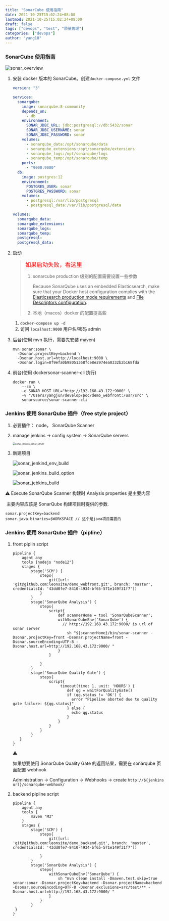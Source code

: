 ```yaml
---
title: "SonarCube 使用指南"
date: 2021-10-25T15:02:24+08:00
lastmod: 2021-10-25T15:02:24+08:00
draft: false
tags: ["devops", "test", "质量管理"]
categories: ["devops"]
author: "yang18"
---
```


### SonarCube 使用指南

![sonar_overview](/Users/yangjun/develop/dral/devops/img/sonar_overview.png)

1. 安装 docker 版本的 SonarCube。创建`docker-compose.yml` 文件

   ```yml
   version: "3"

   services:
     sonarqube:
       image: sonarqube:8-community
       depends_on:
         - db
       environment:
         SONAR_JDBC_URL: jdbc:postgresql://db:5432/sonar
         SONAR_JDBC_USERNAME: sonar
         SONAR_JDBC_PASSWORD: sonar
       volumes:
         - sonarqube_data:/opt/sonarqube/data
         - sonarqube_extensions:/opt/sonarqube/extensions
         - sonarqube_logs:/opt/sonarqube/logs
         - sonarqube_temp:/opt/sonarqube/temp
       ports:
         - "9000:9000"
     db:
       image: postgres:12
       environment:
         POSTGRES_USER: sonar
         POSTGRES_PASSWORD: sonar
       volumes:
         - postgresql:/var/lib/postgresql
         - postgresql_data:/var/lib/postgresql/data

   volumes:
     sonarqube_data:
     sonarqube_extensions:
     sonarqube_logs:
     sonarqube_temp:
     postgresql:
     postgresql_data:
   ```

2. 启动

   > <font size=4 color=red>如果启动失败，看这里</font>
   >
   > 1. sonarcube production 级别的配置需要设置一些参数
   >
   >    Because SonarQube uses an embedded Elasticsearch, make sure that your Docker host configuration complies with the [Elasticsearch production mode requirements](https://www.elastic.co/guide/en/elasticsearch/reference/current/docker.html#docker-cli-run-prod-mode) and [File Descriptors configuration](https://www.elastic.co/guide/en/elasticsearch/reference/current/file-descriptors.html).
   >
   > 2. 本地（macos）docker 的配置提高些

   1. `docker-compose up -d `
   2. 访问 `localhost:9000` 用户名/密码 admin

3. 后台(使用 mvn 执行，需要先安装 maven)

   ```
   mvn sonar:sonar \
     -Dsonar.projectKey=backend \
     -Dsonar.host.url=http://localhost:9000 \
     -Dsonar.login=0f9efa0b98051368fce8e2974ea0332b2b168fda
   ```

4. 前台(使用 dockersonar-scanner-cli 执行)

   ```
   docker run \
       --rm \
       -e SONAR_HOST_URL="http://192.168.43.172:9000" \
       -v "/Users/yangjun/develop/poc/demo_webfront:/usr/src" \
       sonarsource/sonar-scanner-cli
   ```

### Jenkins 使用 SonarQube 插件（free style project）

1. 必要插件： node， SonarQube Scanner

2. manage jenkins -> config system -> SonarQube servers

   <img src="/Users/yangjun/develop/dral/devops/img/sonar_jenkins_sonar_server.png" alt="sonar_jenkins_sonar_server" style="zoom:50%;" />

3. 新建项目

   ![sonar_jenkind_env_build](/Users/yangjun/develop/dral/devops/img/sonar_jenkind_env_build.png)

   ![sonar_jenkins_build_option](/Users/yangjun/develop/dral/devops/img/sonar_jenkins_build_option.png)

   ![sonar_jebkins_build](/Users/yangjun/develop/dral/devops/img/sonar_jebkins_build.png)

⚠️ Execute SonarQube Scanner 构建时 Analysis properties 是主要内容

​ 主要内容应该是 SonarQube 构建项目时提供的参数.

```
sonar.projectKey=backend
sonar.java.binaries=$WORKSPACE // 这个是java项目需要的
```

### Jenkins 使用 SonarQube 插件（pipline）

1. front piplin script

   ```
   pipeline {
       agent any
       tools {nodejs "node12"}
       stages {
           stage('SCM') {
               steps{
                   git([url: 'git@github.com:leonsite/demo_webfront.git', branch: 'master', credentialsId: '43dd0fe7-8410-4934-bf65-571e149f31f7'])
               }
           }
           stage('SonarQube Analysis') {
               steps{
                   script{
                       def scannerHome = tool 'SonarQubeScanner';
                       withSonarQubeEnv('SonarQube') {
                         // http://192.168.43.172:9000/ is url of sonar server
                           sh "${scannerHome}/bin/sonar-scanner -Dsonar.projectKey=front -Dsonar.projectName=front -Dsonar.sourceEncoding=UTF-8 -Dsonar.host.url=http://192.168.43.172:9000/ "
                       }
                   }

               }
           }
           stage('SonarQube Quality Gate') {
               steps{
                   script{
                        timeout(time: 1, unit: 'HOURS') {
                           def qg = waitForQualityGate()
                           if (qg.status != 'OK') {
                             error "Pipeline aborted due to quality gate failure: ${qg.status}"
                           } else {
                             echo qg.status
                           }
                       }
                   }
               }
           }
      }
   }

   ```

   ⚠️

   如果想要使用 SonarQube Quality Gate 的返回结果，需要在 sonarqube 页面配置 webhook

   Administration -> Configuration -> Webhooks -> create `http://${jenkins url}/sonarqube-webhook/`

2. backend pipline script

   ```
   pipeline {
       agent any
       tools {
           maven "M3"
       }
       stages {
           stage('SCM') {
               steps{
                   git([url: 'git@github.com:leonsite/demo_backend.git', branch: 'master', credentialsId: '43dd0fe7-8410-4934-bf65-571e149f31f7'])

               }
           }
           stage('SonarQube Analysis') {
               steps{
                   withSonarQubeEnv('SonarQube') {
                       sh "mvn clean install -Dmaven.test.skip=true sonar:sonar -Dsonar.projectKey=backend -Dsonar.projectName=backend -Dsonar.sourceEncoding=UTF-8 -Dsonar.exclusions=src/test/** -Dsonar.host.url=http://192.168.43.172:9000/ "
                   }
               }
           }
    }
   }

   ```
